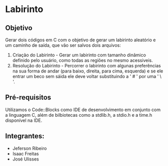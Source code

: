 # Labirinto

## Objetivo 
Gerar dois códigos em C com o objetivo de gerar um labirinto aleatório e um caminho de saída, que vão ser salvos dois arquivos:

1. Criação do Labirinto - Gerar um labirinto com tamanho dinâmico definido pelo usuário, como todas as regiões no mesmo acessiveis.
2. Resolução do Labirinto - Percorrer o labirinto com algunas preferências na sua forma de andar (para baixo, direita, para cima, esquerda) e se ele entrar um beco sem sáida ele deve voltar substituindo a ' # ' por uma ' \ '.

## Pré-requisitos
 Utilizamos o Code::Blocks como IDE de desenvolvimento em conjunto com a linguagem C, além de bilbiotecas como a stdlib.h, a stdio.h e a time.h disponível na IDE.

## Integrantes:

- Jeferson Ribeiro
- Isaac Freitas
- José Ulisses
